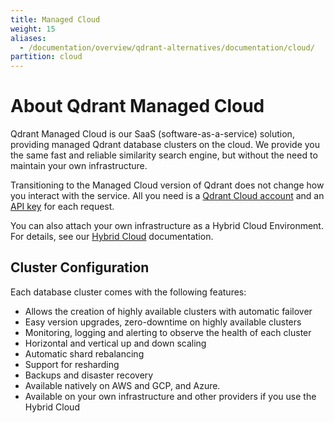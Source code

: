 ```yaml
---
title: Managed Cloud
weight: 15
aliases:
  - /documentation/overview/qdrant-alternatives/documentation/cloud/
partition: cloud
---
```


# About Qdrant Managed Cloud

Qdrant Managed Cloud is our SaaS (software-as-a-service) solution, providing managed Qdrant database clusters on the cloud. We provide you the same fast and reliable similarity search engine, but without the need to maintain your own infrastructure.

Transitioning to the Managed Cloud version of Qdrant does not change how you interact with the service. All you need is a [Qdrant Cloud account](https://qdrant.to/cloud/) and an [API key](/documentation/cloud/authentication/) for each request.

You can also attach your own infrastructure as a Hybrid Cloud Environment. For details, see our [Hybrid Cloud](/documentation/hybrid-cloud/) documentation.

## Cluster Configuration

Each database cluster comes with the following features:

- Allows the creation of highly available clusters with automatic failover
- Easy version upgrades, zero-downtime on highly available clusters
- Monitoring, logging and alerting to observe the health of each cluster
- Horizontal and vertical up and down scaling
- Automatic shard rebalancing
- Support for resharding
- Backups and disaster recovery
- Available natively on AWS and GCP, and Azure.
- Available on your own infrastructure and other providers if you use the Hybrid Cloud
